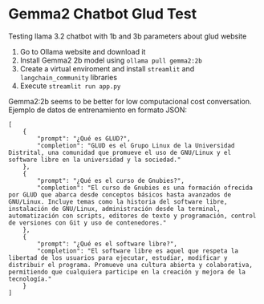 # Gemma2 Chatbot Glud Test
Testing llama 3.2 chatbot with 1b and 3b parameters about glud website

1. Go to Ollama website and download it
2. Install Gemma2 2b model using `ollama pull gemma2:2b`
3. Create a virtual enviroment and install `streamlit` and `langchain_community` libraries
4. Execute `streamlit run app.py`

Gemma2:2b seems to be better for low computacional cost conversation. <br>
Ejemplo de datos de entrenamiento en formato JSON:
```
[
    {
        "prompt": "¿Qué es GLUD?",
        "completion": "GLUD es el Grupo Linux de la Universidad Distrital, una comunidad que promueve el uso de GNU/Linux y el software libre en la universidad y la sociedad."
    },
    {
        "prompt": "¿Qué es el curso de Gnubies?",
        "completion": "El curso de Gnubies es una formación ofrecida por GLUD que abarca desde conceptos básicos hasta avanzados de GNU/Linux. Incluye temas como la historia del software libre, instalación de GNU/Linux, administración desde la terminal, automatización con scripts, editores de texto y programación, control de versiones con Git y uso de contenedores."
    },
    {
        "prompt": "¿Qué es el software libre?",
        "completion": "El software libre es aquel que respeta la libertad de los usuarios para ejecutar, estudiar, modificar y distribuir el programa. Promueve una cultura abierta y colaborativa, permitiendo que cualquiera participe en la creación y mejora de la tecnología."
    }
]
```
